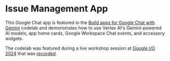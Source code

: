 # Issue Management App

This Google Chat app is featured in the [Build apps for Google Chat with Gemini](https://goo.gle/chat-apps-gemini-codelab) codelab and demonstrates how to use Vertex AI's Gemini-powered AI models, app home cards, Google Workspace Chat events, and accessory widgets.

The codelab was featured during a live workshop session at [Google I/O 2024](https://io.google/2024/explore/397977ae-a76a-4cbb-a0df-dd3847fad4f9/) that was [recorded](https://www.youtube.com/watch?v=BvwCc4AOdRk).
